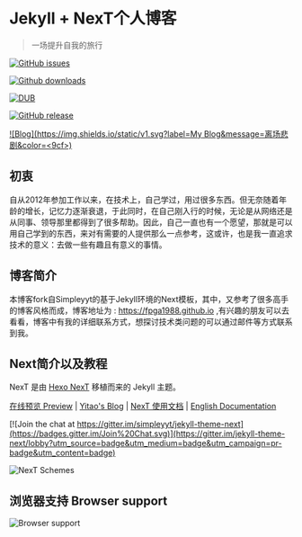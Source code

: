 # Jekyll + NexT个人博客

> 一场提升自我的旅行

[![GitHub issues](https://img.shields.io/github/issues/fpga1988/fpga1988.github.io.svg)](https://github.com/fpga1988/fpga1988.github.io/issues)

[![Github downloads](https://img.shields.io/github/downloads/fpga1988/fpga1988.github.io/total.svg)](https://github.com/fpga1988/fpga1988.github.io/releases/latest)

[![DUB](https://img.shields.io/dub/l/vibe-d.svg)](https://github.com/fpga1988/fpga1988.github.io/blob/master/LICENSE)

[![GitHub release](https://img.shields.io/github/release/fpga1988/fpga1988.github.io.svg)](https://github.com/fpga1988/fpga1988.github.io/releases)

[![Blog](https://img.shields.io/static/v1.svg?label=My Blog&message=离场悲剧&color=<9cf>)](https://fpga1988.github.io)

## 初衷
自从2012年参加工作以来，在技术上，自己学过，用过很多东西。但无奈随着年龄的增长，记忆力逐渐衰退，于此同时，在自己刚入行的时候，无论是从网络还是从同事、领导那里都得到了很多帮助。因此，自己一直也有一个愿望，那就是可以用自己学到的东西，来对有需要的人提供那么一点参考，这或许，也是我一直追求技术的意义：去做一些有趣且有意义的事情。


## 博客简介
本博客fork自Simpleyyt的基于Jekyll环境的Next模板，其中，又参考了很多高手的博客风格而成，博客地址为 : https://fpga1988.github.io ,有兴趣的朋友可以去看看，博客中有我的详细联系方式，想探讨技术类问题的可以通过邮件等方式联系到我。

## Next简介以及教程

NexT 是由 [Hexo NexT](https://github.com/iissnan/hexo-theme-next) 移植而来的 Jekyll 主题。<!--commit: f951075d9b739d26b42472431995fa68d08796aa-->

<a href="http://simpleyyt.github.io/jekyll-theme-next/" target="_blank">在线预览 Preview</a> | <a href="http://simpleyyt.com" target="_blank">Yitao's Blog</a> | <a href="http://theme-next.simpleyyt.com" target="_blank">NexT 使用文档</a> |  [English Documentation](README.en.md)

[![Join the chat at https://gitter.im/simpleyyt/jekyll-theme-next](https://badges.gitter.im/Join%20Chat.svg)](https://gitter.im/jekyll-theme-next/lobby?utm_source=badge&utm_medium=badge&utm_campaign=pr-badge&utm_content=badge)

![NexT Schemes](http://iissnan.com/nexus/next/next-schemes.jpg)


## 浏览器支持 Browser support

![Browser support](http://iissnan.com/nexus/next/browser-support.png)
